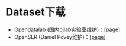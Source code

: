 # Dataset下载
- Opendatalab (国内pjlab实验室维护)：[[page](https://opendatalab.com/)]
- OpenSLR (Daniel Povey维护)：[[page](https://openslr.org/)]
